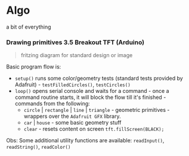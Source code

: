 # Algo
a bit of everything
    
  
### Drawing primitives 3.5 Breakout TFT (Arduino)

> fritzing diagram for standard design
> or image

Basic program flow is:
+ `setup()` runs some color/geometry tests (standard tests provided by Adafruit) - `testFilledCircles()`, `testCircles()`
+ `loop()` opens serial console and waits for a command - once a command routine starts, it will block the flow till it's finished - commands from the following:
  + `circle` | `rectangle` | `line` | `triangle` - geometric primitives - wrappers over the `Adafruit GFX` library.
  + `car` | `house` - some basic geometry stuff
  + `clear` - resets content on screen `tft.fillScreen(BLACK);`

Obs: Some additional utility functions are available: `readInput()`, `readString()`, `readColor()`
